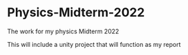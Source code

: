 # Physics-Midterm-2022
 The work for my physics Midterm 2022

 This will include a unity project that will function as my report
 
